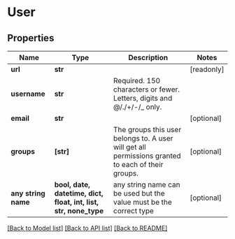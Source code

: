 # User


## Properties
Name | Type | Description | Notes
------------ | ------------- | ------------- | -------------
**url** | **str** |  | [readonly] 
**username** | **str** | Required. 150 characters or fewer. Letters, digits and @/./+/-/_ only. | 
**email** | **str** |  | [optional] 
**groups** | **[str]** | The groups this user belongs to. A user will get all permissions granted to each of their groups. | [optional] 
**any string name** | **bool, date, datetime, dict, float, int, list, str, none_type** | any string name can be used but the value must be the correct type | [optional]

[[Back to Model list]](../README.md#documentation-for-models) [[Back to API list]](../README.md#documentation-for-api-endpoints) [[Back to README]](../README.md)


